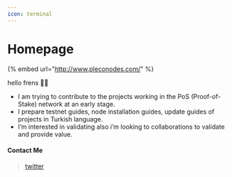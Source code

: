 ```yaml
---
icon: terminal
---
```


# Homepage

{% embed url="http://www.pleconodes.com/" %}

hello frens 👾🧪 &#x20;

* I am trying to contribute to the projects working in the PoS (Proof-of-Stake) network at an early stage.
* I prepare testnet guides, node installation guides, update guides of projects in Turkish language.
* I’m interested in validating also i’m looking to collaborations to validate and provide value.

#### Contact Me

> [twitter](https://twitter.com/pleconodes)&#x20;
